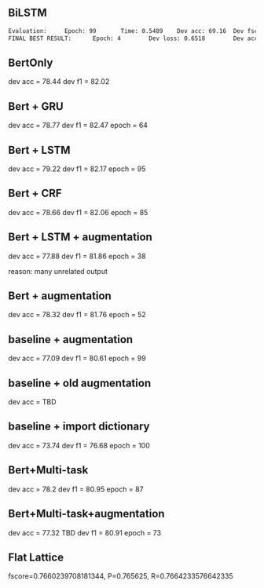 ## BiLSTM

```bash
Evaluation:     Epoch: 99       Time: 0.5489    Dev acc: 69.16  Dev fscore(p/r/f): (79.86/71.95/75.70)
FINAL BEST RESULT:      Epoch: 4        Dev loss: 0.6518        Dev acc: 71.6201       Dev fscore(p/r/f): (81.4433/74.1397/77.621       Dev fscore(p1       Dev fscore(p/r/f): (81.4433/74.1397/77.6201)
```

## BertOnly 
dev acc = 78.44
dev f1 = 82.02


## Bert + GRU
dev acc = 78.77
dev f1 = 82.47
epoch = 64

## Bert + LSTM
dev acc = 79.22
dev f1 = 82.17
epoch = 95

## Bert + CRF
dev acc = 78.66
dev f1 = 82.06
epoch = 85


## Bert + LSTM + augmentation
dev acc = 77.88
dev f1 = 81.86
epoch = 38

reason: many unrelated output

## Bert + augmentation
dev acc = 78.32
dev f1 = 81.76
epoch = 52

## baseline + augmentation
dev acc = 77.09
dev f1 = 80.61
epoch = 99

## baseline + old augmentation
dev acc = TBD

## baseline + import dictionary
dev acc = 73.74
dev f1 = 76.68
epoch = 100







## Bert+Multi-task
dev acc = 78.2
dev f1 = 80.95 
epoch = 87

## Bert+Multi-task+augmentation
dev acc = 77.32 TBD
dev f1 = 80.91
epoch = 73





## Flat Lattice
fscore=0.7660239708181344, P=0.765625, R=0.7664233576642335


